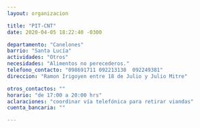 ```yaml
---
layout: organizacion

title: "PIT-CNT"
date: 2020-04-05 18:22:40 -0300

departamento: "Canelones"
barrio: "Santa Lucía"
actividades: "Otros"
necesidades: "Alimentos no perecederos."
telefono_contacto: "098691711 092213138  092249381"
direccion: "Ramon Irigoyen entre 18 de Julio y Julio Mitre"

otros_contactos: ""
horario: "de 17:00 a 20:00 hrs"
aclaraciones: "coordinar vía telefónica para retirar viandas"
cuenta_bancaria: ""

---
```

